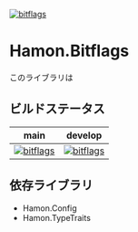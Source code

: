 ﻿[![bitflags](https://github.com/shibainuudon/HamonCore/actions/workflows/bitflags.yml/badge.svg)](https://github.com/shibainuudon/HamonCore/actions/workflows/bitflags.yml)

# Hamon.Bitflags

このライブラリは

## ビルドステータス

| main | develop |
| ---- | ------- |
|[![bitflags](https://github.com/shibainuudon/HamonCore/actions/workflows/bitflags.yml/badge.svg?branch=main)](https://github.com/shibainuudon/HamonCore/actions/workflows/bitflags.yml)|[![bitflags](https://github.com/shibainuudon/HamonCore/actions/workflows/bitflags.yml/badge.svg?branch=develop)](https://github.com/shibainuudon/HamonCore/actions/workflows/bitflags.yml)|

## 依存ライブラリ

* Hamon.Config
* Hamon.TypeTraits
